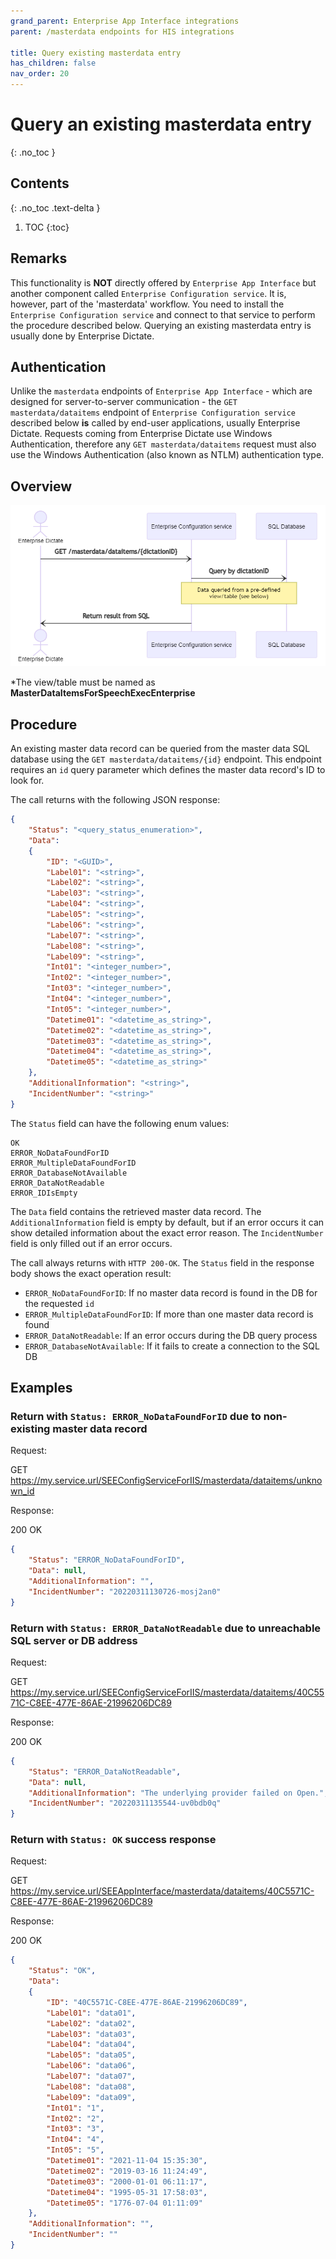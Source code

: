 ```yaml
---
grand_parent: Enterprise App Interface integrations
parent: /masterdata endpoints for HIS integrations

title: Query existing masterdata entry
has_children: false
nav_order: 20
---
```


# Query an existing masterdata entry
{: .no_toc }

## Contents
{: .no_toc .text-delta }

1. TOC
{:toc}

## Remarks

This functionality is **NOT** directly offered by `Enterprise App Interface` but another component called `Enterprise Configuration service`. It is, however, part of the 'masterdata' workflow. You need to install the `Enterprise Configuration service` and connect to that service to perform the procedure described below.
Querying an existing masterdata entry is usually done by Enterprise Dictate.

## Authentication
Unlike the `masterdata` endpoints of `Enterprise App Interface` - which are designed for server-to-server communication - the `GET masterdata/dataitems` endpoint of `Enterprise Configuration service` described below **is** called by end-user applications, usually Enterprise Dictate. Requests coming from Enterprise Dictate use Windows Authentication, therefore any `GET masterdata/dataitems` request must also use the Windows Authentication (also known as NTLM) authentication type.

## Overview

![/masterdata workflow overview](static/images/diagrams/EAI_MasterData_QueryExistingData.png)

*The view/table must be named as **MasterDataItemsForSpeechExecEnterprise**

## Procedure

An existing master data record can be queried from the master data SQL database  using the `GET masterdata/dataitems/{id}` endpoint. This endpoint requires an `id` query parameter which defines the master data record's ID to look for.

The call returns with the following JSON response:

``` json	
{
    "Status": "<query_status_enumeration>",
    "Data": 
    {
        "ID": "<GUID>",
        "Label01": "<string>",
        "Label02": "<string>",
        "Label03": "<string>",
        "Label04": "<string>",
        "Label05": "<string>",
        "Label06": "<string>",
        "Label07": "<string>",
        "Label08": "<string>",
        "Label09": "<string>",
        "Int01": "<integer_number>",
        "Int02": "<integer_number>",
        "Int03": "<integer_number>",
        "Int04": "<integer_number>",
        "Int05": "<integer_number>",
        "Datetime01": "<datetime_as_string>",
        "Datetime02": "<datetime_as_string>",
        "Datetime03": "<datetime_as_string>",
        "Datetime04": "<datetime_as_string>",
        "Datetime05": "<datetime_as_string>"
    },
    "AdditionalInformation": "<string>",
    "IncidentNumber": "<string>"
}
```

The `Status` field can have the following enum values:
```
OK
ERROR_NoDataFoundForID
ERROR_MultipleDataFoundForID
ERROR_DatabaseNotAvailable
ERROR_DataNotReadable
ERROR_IDIsEmpty
```

The `Data` field contains the retrieved master data record. The `AdditionalInformation` field is empty by default, but if an error occurs it can show detailed information about the exact error reason. The `IncidentNumber` field is only filled out if an error occurs.

The call always returns with `HTTP 200-OK`. The `Status` field in the response body shows the exact operation result:

- `ERROR_NoDataFoundForID`: If no master data record is found in the DB for the requested `id`
- `ERROR_MultipleDataFoundForID`: If more than one master data record is found
- `ERROR_DataNotReadable`: If an error occurs during the DB query process
- `ERROR_DatabaseNotAvailable`: If it fails to create a connection to the SQL DB

## Examples

### Return with `Status: ERROR_NoDataFoundForID` due to non-existing master data record

Request:

GET https://my.service.url/SEEConfigServiceForIIS/masterdata/dataitems/unknown_id

Response:

200 OK
``` json
{
    "Status": "ERROR_NoDataFoundForID",
    "Data": null,
    "AdditionalInformation": "",
    "IncidentNumber": "20220311130726-mosj2an0"
}
```

### Return with `Status: ERROR_DataNotReadable` due to unreachable SQL server or DB address

Request:

GET https://my.service.url/SEEConfigServiceForIIS/masterdata/dataitems/40C5571C-C8EE-477E-86AE-21996206DC89

Response:

200 OK
``` json
{
    "Status": "ERROR_DataNotReadable",
    "Data": null,
    "AdditionalInformation": "The underlying provider failed on Open.",
    "IncidentNumber": "20220311135544-uv0bdb0q"
}
```

### Return with `Status: OK` success response

Request:

GET https://my.service.url/SEEAppInterface/masterdata/dataitems/40C5571C-C8EE-477E-86AE-21996206DC89

Response:

200 OK
``` json
{
    "Status": "OK",
    "Data": 
    {
        "ID": "40C5571C-C8EE-477E-86AE-21996206DC89",
        "Label01": "data01",
        "Label02": "data02",
        "Label03": "data03",
        "Label04": "data04",
        "Label05": "data05",
        "Label06": "data06",
        "Label07": "data07",
        "Label08": "data08",
        "Label09": "data09",
        "Int01": "1",
        "Int02": "2",
        "Int03": "3",
        "Int04": "4",
        "Int05": "5",
        "Datetime01": "2021-11-04 15:35:30",
        "Datetime02": "2019-03-16 11:24:49",
        "Datetime03": "2000-01-01 06:11:17",
        "Datetime04": "1995-05-31 17:58:03",
        "Datetime05": "1776-07-04 01:11:09"
    },
    "AdditionalInformation": "",
    "IncidentNumber": ""
}
```
